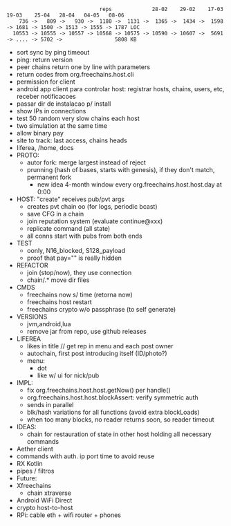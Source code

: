 ```
                              reps             28-02    29-02    17-03   19-03    25-04   28-04   04-05   08-06
    736 ->   809 ->   930 ->  1180 ->  1131 ->  1365 ->  1434 ->  1598 -> 1681 -> 1500 -> 1513 -> 1555 -> 1787 LOC
  10553 -> 10555 -> 10557 -> 10568 -> 10575 -> 10590 -> 10607 ->  5691 -> .... -> 5702 ->                 5808 KB
```

- sort sync by ping timeout
- ping: return version
- peer chains return one by line with parameters
- return codes from org.freechains.host.cli
- permission for client
- android app client para controlar host: registrar hosts, chains, users, etc, receber notificacoes
- passar dir de instalacao p/ install
- show IPs in connections
- test 50 random very slow chains each host
- two simulation at the same time
- allow binary pay
- site to track: last access, chains heads
- liferea, /home, docs
- PROTO:
  - autor fork: merge largest instead of reject
  - prunning (hash of bases, starts with genesis), if they don't match, permanent fork
    - new idea 4-month window every org.freechains.host.host.day at 0:00
- HOST: "create" receives pub/pvt args
  - creates pvt chain oo (for logs, periodic bcast)
  - save CFG in a chain
  - join reputation system (evaluate continue@xxx)
  - replicate command (all state)
  - all conns start with pubs from both ends
- TEST
  - oonly, N16_blocked, S128_payload
  - proof that pay="" is really hidden
- REFACTOR
  - join (stop/now), they use connection
  - chain/.* move dir files
- CMDS
  - freechains now s/ time (retorna now)
  - freechains host restart
  - freechains crypto w/o passphrase (to self generate)
- VERSIONS
  - jvm,android,lua
  - remove jar from repo, use github releases
- LIFEREA
  - likes in title // get rep in menu and each post owner
  - autochain, first post introducing itself (ID/photo?)
  - menu:
    - dot
    - like w/ ui for nick/pub
- IMPL:
  - fix org.freechains.host.host.getNow() per handle()
  - org.freechains.host.host.blockAssert: verify symmetric auth
  - sends in parallel
  - blk/hash variations for all functions (avoid extra blockLoads)
  - when too many blocks, no reader returns soon, so reader timeout
- IDEAS:
  - chain for restauration of state in other host holding all necessary commands
- Aether client
- commands with auth. ip port time to avoid reuse
- RX Kotlin
- pipes / filtros
- Future:
- Xfreechains
  - chain xtraverse
- Android WiFi Direct
- crypto host-to-host
- RPi: cable eth + wifi router + phones
